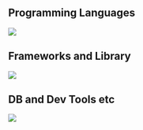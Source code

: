 ## Programming Languages
<img src="https://skillicons.dev/icons?i=html,css,js,py,c,cpp" />


## Frameworks and Library
<img src="https://skillicons.dev/icons?i=flask,django,express" />


## DB and Dev Tools etc
<img src="https://skillicons.dev/icons?i=mysql,docker,mongodb,git,github,vscode,notion,figma" />


<!--
**Saki279/Saki279** is a ✨ _special_ ✨ repository because its `README.md` (this file) appears on your GitHub profile.

Here are some ideas to get you started:

- 🔭 I’m currently working on ...
- 🌱 I’m currently learning ...
- 👯 I’m looking to collaborate on ...
- 🤔 I’m looking for help with ...
- 💬 Ask me about ...
- 📫 How to reach me: ...
- 😄 Pronouns: ...
- ⚡ Fun fact: ...
-->
